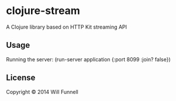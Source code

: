 # clojure-stream

A Clojure library based on HTTP Kit streaming API

## Usage

Running the server:
(run-server application {:port 8099 :join? false})

## License

Copyright © 2014 Will Funnell
